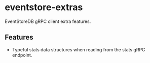 # eventstore-extras

EventStoreDB gRPC client extra features.

## Features
* Typeful stats data structures when reading from the stats gRPC endpoint.